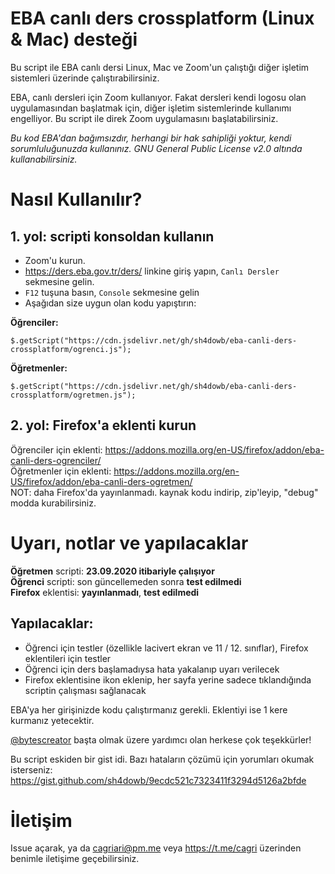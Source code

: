 # EBA canlı ders crossplatform (Linux & Mac) desteği
Bu script ile EBA canlı dersi Linux, Mac ve Zoom'un çalıştığı diğer işletim sistemleri üzerinde çalıştırabilirsiniz.

EBA, canlı dersleri için Zoom kullanıyor. Fakat dersleri kendi logosu olan uygulamasından başlatmak için, diğer işletim sistemlerinde kullanımı engelliyor. Bu script ile direk Zoom uygulamasını başlatabilirsiniz.

_Bu kod EBA'dan bağımsızdır, herhangi bir hak sahipliği yoktur, kendi sorumluluğunuzda kullanınız. GNU General Public License v2.0 altında kullanabilirsiniz._

# Nasıl Kullanılır?
## 1. yol: scripti konsoldan kullanın
- Zoom'u kurun.
- https://ders.eba.gov.tr/ders/ linkine giriş yapın, `Canlı Dersler` sekmesine gelin.
- `F12` tuşuna basın, `Console` sekmesine gelin
- Aşağıdan size uygun olan kodu yapıştırın:

**Öğrenciler:**
```
$.getScript("https://cdn.jsdelivr.net/gh/sh4dowb/eba-canli-ders-crossplatform/ogrenci.js");
```

**Öğretmenler:**
```
$.getScript("https://cdn.jsdelivr.net/gh/sh4dowb/eba-canli-ders-crossplatform/ogretmen.js");
```

## 2. yol: Firefox'a eklenti kurun
Öğrenciler için eklenti: https://addons.mozilla.org/en-US/firefox/addon/eba-canli-ders-ogrenciler/<br>
Öğretmenler için eklenti: https://addons.mozilla.org/en-US/firefox/addon/eba-canli-ders-ogretmen/<br>NOT: daha Firefox'da yayınlanmadı. kaynak kodu indirip, zip'leyip, "debug" modda kurabilirsiniz.

# Uyarı, notlar ve yapılacaklar
**Öğretmen** scripti: **23.09.2020 itibariyle çalışıyor**<br>
**Öğrenci** scripti: son güncellemeden sonra **test edilmedi**<br>
**Firefox** eklentisi: **yayınlanmadı**, **test edilmedi**

## Yapılacaklar:
- Öğrenci için testler (özellikle lacivert ekran ve 11 / 12. sınıflar), Firefox eklentileri için testler
- Öğrenci için ders başlamadıysa hata yakalanıp uyarı verilecek
- Firefox eklentisine ikon eklenip, her sayfa yerine sadece tıklandığında scriptin çalışması sağlanacak

EBA'ya her girişinizde kodu çalıştırmanız gerekli. Eklentiyi ise 1 kere kurmanız yetecektir.

[@bytescreator](https://github.com/bytescreator) başta olmak üzere yardımcı olan herkese çok teşekkürler!

Bu script eskiden bir gist idi. Bazı hataların çözümü için yorumları okumak isterseniz:<br>
https://gist.github.com/sh4dowb/9ecdc521c7323411f3294d5126a2bfde


# İletişim
Issue açarak, ya da cagriari@pm.me veya https://t.me/cagri üzerinden benimle iletişime geçebilirsiniz.
